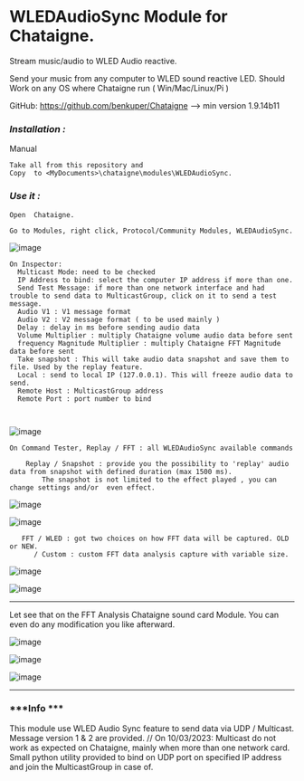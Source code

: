 # **WLEDAudioSync Module for Chataigne.**
Stream music/audio to WLED Audio reactive. 

Send your music from any computer to WLED sound reactive LED. 
Should Work on any OS where Chataigne run ( Win/Mac/Linux/Pi )

GitHub: https://github.com/benkuper/Chataigne --> min version 1.9.14b11


### ***Installation :***

Manual
```
Take all from this repository and 
Copy  to <MyDocuments>\chataigne\modules\WLEDAudioSync.
```


### ***Use it :***

```
Open  Chataigne.

Go to Modules, right click, Protocol/Community Modules, WLEDAudioSync.
```
![image](https://user-images.githubusercontent.com/121941293/227391581-d8341ed8-aeb0-4507-9ab9-d0bdd89a4c07.png)


```
On Inspector:
  Multicast Mode: need to be checked
  IP Address to bind: select the computer IP address if more than one.
  Send Test Message: if more than one network interface and had trouble to send data to MulticastGroup, click on it to send a test message.
  Audio V1 : V1 message format
  Audio V2 : V2 message format ( to be used mainly )
  Delay : delay in ms before sending audio data
  Volume Multiplier : multiply Chataigne volume audio data before sent
  frequency Magnitude Multiplier : multiply Chataigne FFT Magnitude data before sent
  Take snapshot : This will take audio data snapshot and save them to file. Used by the replay feature.
  Local : send to local IP (127.0.0.1). This will freeze audio data to send.
  Remote Host : MulticastGroup address
  Remote Port : port number to bind

  
```
![image](https://user-images.githubusercontent.com/121941293/227391790-5bddd576-7fdd-440a-b03e-cc8985c81764.png)


```
On Command Tester, Replay / FFT : all WLEDAudioSync available commands

    Replay / Snapshot : provide you the possibility to 'replay' audio data from snapshot with defined duration (max 1500 ms).
        The snapshot is not limited to the effect played , you can change settings and/or  even effect.
```
![image](https://user-images.githubusercontent.com/121941293/227524093-53dd4caa-0807-4d2f-a673-2ba36b40c21a.png)

![image](https://user-images.githubusercontent.com/121941293/227524612-29fdfaf6-22f0-438d-9aab-433358002675.png)


```
   FFT / WLED : got two choices on how FFT data will be captured. OLD or NEW. 
      / Custom : custom FFT data analysis capture with variable size.
```

![image](https://user-images.githubusercontent.com/121941293/227527086-6d9b9d29-70e2-40ea-8e87-e5b547255a27.png)

![image](https://user-images.githubusercontent.com/121941293/227527270-46aeb219-3c6f-49b4-a337-e613d9f8b410.png)



---

   Let see that on the FFT Analysis Chataigne sound card Module. You can even do any modification you like afterward.   

![image](https://user-images.githubusercontent.com/121941293/227527762-76316aa2-4284-4c68-b6c2-b217abacf5fe.png)

![image](https://user-images.githubusercontent.com/121941293/227594966-2d4ab958-761b-42dd-820a-dc676cb6c2b3.png)

![image](https://user-images.githubusercontent.com/121941293/227595263-a79bf314-5c95-4ee0-90d1-04d3bd7d3b1c.png)


---






### ***Info ***

This module use WLED Audio Sync feature to send data via UDP / Multicast. Message version 1 & 2 are provided.
// On 10/03/2023: Multicast do not work as expected on Chataigne, mainly when more than one network card. Small python utility provided  to bind on UDP port on specified IP address and join the MulticastGroup in case of.


